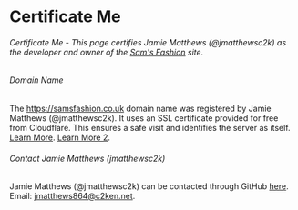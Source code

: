 # Certificate Me
###### Certificate Me - This page certifies Jamie Matthews (@jmatthewsc2k) as the developer and owner of the [Sam's Fashion](https://samsfashion.co.uk) site.

###### Domain Name
The https://samsfashion.co.uk domain name was registered by Jamie Matthews (@jmatthewsc2k).
It uses an SSL certificate provided for free from Cloudflare. This ensures a safe visit and identifies the server as itself. [Learn More](https://www.cloudflare.com/en-gb/learning/ssl/how-does-ssl-work/).
[Learn More 2](https://samsfashion.co.uk/FAQs.html).

[comment]: <> (//https://)

###### Contact Jamie Matthews (jmatthewsc2k)
Jamie Matthews (@jmatthewsc2k) can be contacted through GitHub [here](https://github.com/jmatthewsc2k).
Email: [jmatthews864@c2ken.net](mailto://jmatthews864@c2ken.net).
